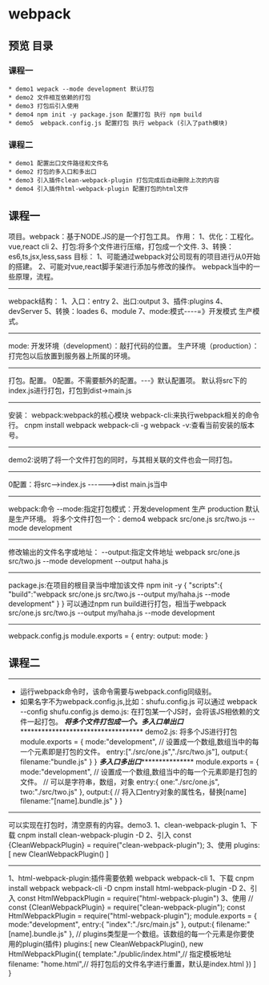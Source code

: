 # webpack
## 预览 目录
### 课程一 
    * demo1 wepack --mode development 默认打包
    * demo2 文件相互依赖的打包
    * demo3 打包后引入使用
    * demo4 npm init -y package.json 配置打包 执行 npm build 
    * demo5  webpack.config.js 配置打包 执行 webpack (引入了path模块)
### 课程二 
    * demo1 配置出口文件路径和文件名
    * demo2 打包的多入口和多出口
    * demo3 引入插件clean-webpack-plugin 打包完成后自动删除上次的内容
    * demo4 引入插件html-webpack-plugin 配置打包的html文件
## 课程一
项目。webpack：基于NODE.JS的是一个打包工具。
作用：
    1、优化：工程化。vue,react cli
    2、打包:将多个文件进行压缩，打包成一个文件.
    3、转换：es6,ts,jsx,less,sass
目标：
    1、可能通过webpack对公司现有的项目进行从0开始的搭建。
    2、可能对vue,react脚手架进行添加与修改的操作。
    webpack当中的一些原理，流程。
***
webpack结构：
    1、入口：entry
    2、出口:output
    3、插件:plugins
    4、devServer
    5、转换：loades
    6、module
    7、mode:模式----=》开发模式   生产模式。
***
mode:
    开发环境（development）：敲打代码的位置。
    生产环境（production）：打完包以后放置到服务器上所属的环境。
***
打包。配置。
0配置。不需要额外的配置。---》默认配置项。 默认将src下的index.js进行打包，打包到dist->main.js
***
安装：
    webpack:webpack的核心模块
    webpack-cli:来执行webpack相关的命令行。
    cnpm install webpack webpack-cli -g
    webpack -v:查看当前安装的版本号。
***
demo2:说明了将一个文件打包的同时，与其相关联的文件也会一同打包。
***
0配置：将src-->index.js ------>dist main.js当中
***
webpack:命令
--mode:指定打包模式：开发development 生产 production 默认是生产环境。
将多个文件打包一个：demo4
    webpack src/one.js src/two.js  --mode development
***
修改输出的文件名字或地址：
    --output:指定文件地址
    webpack src/one.js src/two.js  --mode development --output haha.js
***
package.js:在项目的根目录当中增加该文件
    npm init -y
    {
      "scripts":{
          "build":"webpack src/one.js src/two.js --output my/haha.js  --mode development"
      }
    }
可以通过npm run build进行打包，相当于webpack src/one.js src/two.js --output my/haha.js  --mode development
***
webpack.config.js
    module.exports = {
        entry:
        output:
        mode:
    }
## 课程二

***
* 运行webpack命令时，该命令需要与webpack.config同级别。
* 如果名字不为webpack.config.js,比如：shufu.config.js  可以通过 webpack --config shufu.config.js
demo.js:   在打包某一个JS时，会将该JS相依赖的文件一起打包。
*******************将多个文件打包成一个。多入口单出口******************************************************
demo2.js: 将多个JS进行打包
    module.exports = {
        mode:"development",
        // 设置成一个数组,数组当中的每一个元素即是打包的文件。
        entry:["./src/one.js","./src/two.js"],
        output:{
            filename:"bundle.js"
        }
    }
***************************多入口多出口******************************************
module.exports = {
    mode:"development",
    // 设置成一个数组,数组当中的每一个元素即是打包的文件。
    // 可以是字符串，数组，对象
    entry:{
        one:"./src/one.js",
        two:"./src/two.js"
    },
    output:{
        // 将入口entry对象的属性名，替换[name]
        filename:"[name].bundle.js"
    }
}
***
可以实现在打包时，清空原有的内容。demo3.
1、clean-webpack-plugin
    1、下载
        cnpm install clean-webpack-plugin -D
    2、引入
        const  {CleanWebpackPlugin}  = require("clean-webpack-plugin");
    3、使用
        plugins:[
            new CleanWebpackPlugin()
        ]
***
1、html-webpack-plugin:插件需要依赖 webpack webpack-cli
    1、下载
        cnpm install webpack webpack-cli -D
        cnpm install html-webpack-plugin -D
    2、引入
        const HtmlWebpackPlugin  = require("html-webpack-plugin")
    3、使用
    //
    const  {CleanWebpackPlugin}  = require("clean-webpack-plugin");
    const HtmlWebpackPlugin = require("html-webpack-plugin");
    module.exports = {
        mode:"development",
        entry:{
            "index":"./src/main.js"
        },
        output:{
            filename:"[name].bundle.js"
        },
        // plugins类型是一个数组。该数组的每一个元素是你要使用的plugin(插件)
        plugins:[
            new CleanWebpackPlugin(),
            new HtmlWebpackPlugin({
                template:"./public/index.html",// 指定模板地址
                filename: "home.html",// 将打包后的文件名字进行重置，默认是index.html
            })
        ]
    }
